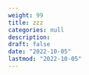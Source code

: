 ```yaml
---
weight: 99
title: zzz
categories: null
description: 
draft: false
date: "2022-10-05"
lastmod: "2022-10-05"
---
```


